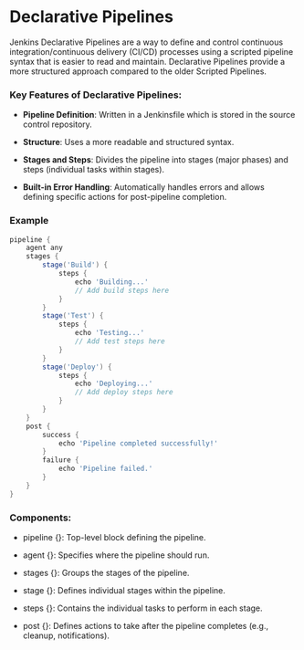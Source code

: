 # Declarative Pipelines

Jenkins Declarative Pipelines are a way to define and control continuous integration/continuous delivery (CI/CD) processes using a scripted pipeline syntax that is easier to read and maintain. Declarative Pipelines provide a more structured approach compared to the older Scripted Pipelines.

### Key Features of Declarative Pipelines:

- **Pipeline Definition**: Written in a Jenkinsfile which is stored in the source control repository.

- **Structure**: Uses a more readable and structured syntax.

- **Stages and Steps**: Divides the pipeline into stages (major phases) and steps (individual tasks within stages).

- **Built-in Error Handling**: Automatically handles errors and allows defining specific actions for post-pipeline completion.

### Example
```groovy
pipeline {
    agent any
    stages {
        stage('Build') {
            steps {
                echo 'Building...'
                // Add build steps here
            }
        }
        stage('Test') {
            steps {
                echo 'Testing...'
                // Add test steps here
            }
        }
        stage('Deploy') {
            steps {
                echo 'Deploying...'
                // Add deploy steps here
            }
        }
    }
    post {
        success {
            echo 'Pipeline completed successfully!'
        }
        failure {
            echo 'Pipeline failed.'
        }
    }
}
```

### Components:

- pipeline {}: Top-level block defining the pipeline.

- agent {}: Specifies where the pipeline should run.

- stages {}: Groups the stages of the pipeline.

- stage {}: Defines individual stages within the pipeline.

- steps {}: Contains the individual tasks to perform in each stage.

- post {}: Defines actions to take after the pipeline completes (e.g., cleanup, notifications).
